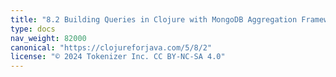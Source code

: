 ```yaml
---
title: "8.2 Building Queries in Clojure with MongoDB Aggregation Framework"
type: docs
nav_weight: 82000
canonical: "https://clojureforjava.com/5/8/2"
license: "© 2024 Tokenizer Inc. CC BY-NC-SA 4.0"
---
```

